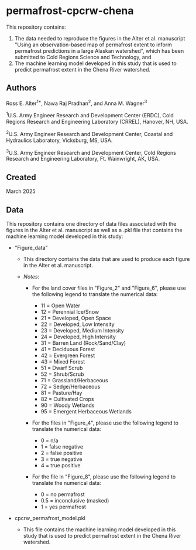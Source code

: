 # permafrost-cpcrw-chena

This repository contains:

1) The data needed to reproduce the figures in the Alter et al. manuscript "Using an observation-based map of permafrost extent to inform permafrost predictions in a large Alaskan watershed", which has been submitted to Cold Regions Science and Technology, and
2) The machine learning model developed in this study that is used to predict permafrost extent in the Chena River watershed.

## Authors
Ross E. Alter<sup>1*</sup>, Nawa Raj Pradhan<sup>2</sup>, and Anna M. Wagner<sup>3</sup>

<sup>1</sup>U.S. Army Engineer Research and Development Center (ERDC), Cold Regions Research and Engineering Laboratory (CRREL), Hanover, NH, USA.

<sup>2</sup>U.S. Army Engineer Research and Development Center, Coastal and Hydraulics Laboratory, Vicksburg, MS, USA.

<sup>3</sup>U.S. Army Engineer Research and Development Center, Cold Regions Research and Engineering Laboratory, Ft. Wainwright, AK, USA.

## Created
March 2025

## Data
This repository contains one directory of data files associated with the figures in the Alter et al. manuscript as well as a .pkl file that contains the machine learning model developed in this study:

* "Figure_data"

  * This directory contains the data that are used to produce each figure in the Alter et al. manuscript.

  * *Notes*:

    * For the land cover files in "Figure_2" and "Figure_6", please use the following legend to translate the numerical data:
   
      * 11 = Open Water
      * 12 = Perennial Ice/Snow
      * 21 = Developed, Open Space
      * 22 = Developed, Low Intensity
      * 23 = Developed, Medium Intensity
      * 24 = Developed, High Intensity
      * 31 = Barren Land (Rock/Sand/Clay)
      * 41 = Deciduous Forest
      * 42 = Evergreen Forest
      * 43 = Mixed Forest
      * 51 = Dwarf Scrub
      * 52 = Shrub/Scrub
      * 71 = Grassland/Herbaceous
      * 72 = Sedge/Herbaceous
      * 81 = Pasture/Hay
      * 82 = Cultivated Crops
      * 90 = Woody Wetlands
      * 95 = Emergent Herbaceous Wetlands 

    * For the files in "Figure_4", please use the following legend to translate the numerical data:

      * 0 = n/a
      * 1 = false negative
      * 2 = false positive
      * 3 = true negative
      * 4 = true positive

    * For the file in "Figure_8", please use the following legend to translate the numerical data:

      * 0 = no permafrost
      * 0.5 = inconclusive (masked)
      * 1 = yes permafrost
        
* cpcrw_permafrost_model.pkl

  * This file contains the machine learning model developed in this study that is used to predict permafrost extent in the Chena River watershed.

